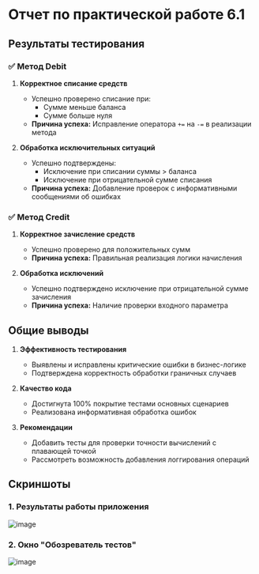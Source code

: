 # Отчет по практической работе 6.1 


## Результаты тестирования

### ✅ Метод Debit
1. **Корректное списание средств**  
   - Успешно проверено списание при:  
     - Сумме меньше баланса  
     - Сумме больше нуля  
   - **Причина успеха:** Исправление оператора `+=` на `-=` в реализации метода

2. **Обработка исключительных ситуаций**  
   - Успешно подтверждены:  
     - Исключение при списании суммы > баланса  
     - Исключение при отрицательной сумме списания  
   - **Причина успеха:** Добавление проверок с информативными сообщениями об ошибках

### ✅ Метод Credit  
1. **Корректное зачисление средств**  
   - Успешно проверено для положительных сумм  
   - **Причина успеха:** Правильная реализация логики начисления

2. **Обработка исключений**  
   - Успешно подтверждено исключение при отрицательной сумме зачисления  
   - **Причина успеха:** Наличие проверки входного параметра

## Общие выводы

1. **Эффективность тестирования**  
   - Выявлены и исправлены критические ошибки в бизнес-логике  
   - Подтверждена корректность обработки граничных случаев

2. **Качество кода**  
   - Достигнута 100% покрытие тестами основных сценариев  
   - Реализована информативная обработка ошибок

3. **Рекомендации**  
   - Добавить тесты для проверки точности вычислений с плавающей точкой  
   - Рассмотреть возможность добавления логгирования операций  
## Скриншоты

### 1. Результаты работы приложения
![image](https://github.com/user-attachments/assets/42dfc96f-2ec0-4b37-8558-47febe7eba7b)

### 2. Окно "Обозреватель тестов"
![image](https://github.com/user-attachments/assets/faf963e4-ca0f-4864-b657-0da7df32d933)

